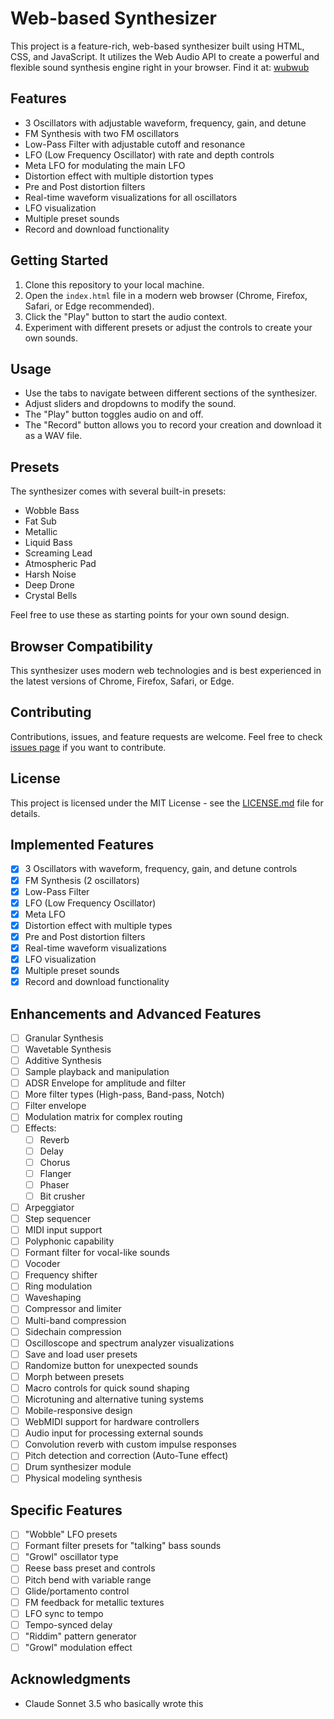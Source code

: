 # Web-based Synthesizer

This project is a feature-rich, web-based synthesizer built using HTML, CSS, and JavaScript. It utilizes the Web Audio API to create a powerful and flexible sound synthesis engine right in your browser.
Find it at: [wubwub](https://fi4cr.github.io/wubwub/)

## Features

- 3 Oscillators with adjustable waveform, frequency, gain, and detune
- FM Synthesis with two FM oscillators
- Low-Pass Filter with adjustable cutoff and resonance
- LFO (Low Frequency Oscillator) with rate and depth controls
- Meta LFO for modulating the main LFO
- Distortion effect with multiple distortion types
- Pre and Post distortion filters
- Real-time waveform visualizations for all oscillators
- LFO visualization
- Multiple preset sounds
- Record and download functionality

## Getting Started

1. Clone this repository to your local machine.
2. Open the `index.html` file in a modern web browser (Chrome, Firefox, Safari, or Edge recommended).
3. Click the "Play" button to start the audio context.
4. Experiment with different presets or adjust the controls to create your own sounds.

## Usage

- Use the tabs to navigate between different sections of the synthesizer.
- Adjust sliders and dropdowns to modify the sound.
- The "Play" button toggles audio on and off.
- The "Record" button allows you to record your creation and download it as a WAV file.

## Presets

The synthesizer comes with several built-in presets:

- Wobble Bass
- Fat Sub
- Metallic
- Liquid Bass
- Screaming Lead
- Atmospheric Pad
- Harsh Noise
- Deep Drone
- Crystal Bells

Feel free to use these as starting points for your own sound design.

## Browser Compatibility

This synthesizer uses modern web technologies and is best experienced in the latest versions of Chrome, Firefox, Safari, or Edge.

## Contributing

Contributions, issues, and feature requests are welcome. Feel free to check [issues page](https://github.com/fi4cr/wubwub/issues) if you want to contribute.

## License

This project is licensed under the MIT License - see the [LICENSE.md](LICENSE.md) file for details.

## Implemented Features
- [x] 3 Oscillators with waveform, frequency, gain, and detune controls
- [x] FM Synthesis (2 oscillators)
- [x] Low-Pass Filter
- [x] LFO (Low Frequency Oscillator)
- [x] Meta LFO
- [x] Distortion effect with multiple types
- [x] Pre and Post distortion filters
- [x] Real-time waveform visualizations
- [x] LFO visualization
- [x] Multiple preset sounds
- [x] Record and download functionality

## Enhancements and Advanced Features
- [ ] Granular Synthesis
- [ ] Wavetable Synthesis
- [ ] Additive Synthesis
- [ ] Sample playback and manipulation
- [ ] ADSR Envelope for amplitude and filter
- [ ] More filter types (High-pass, Band-pass, Notch)
- [ ] Filter envelope
- [ ] Modulation matrix for complex routing
- [ ] Effects:
  - [ ] Reverb
  - [ ] Delay
  - [ ] Chorus
  - [ ] Flanger
  - [ ] Phaser
  - [ ] Bit crusher
- [ ] Arpeggiator
- [ ] Step sequencer
- [ ] MIDI input support
- [ ] Polyphonic capability
- [ ] Formant filter for vocal-like sounds
- [ ] Vocoder
- [ ] Frequency shifter
- [ ] Ring modulation
- [ ] Waveshaping
- [ ] Compressor and limiter
- [ ] Multi-band compression
- [ ] Sidechain compression
- [ ] Oscilloscope and spectrum analyzer visualizations
- [ ] Save and load user presets
- [ ] Randomize button for unexpected sounds
- [ ] Morph between presets
- [ ] Macro controls for quick sound shaping
- [ ] Microtuning and alternative tuning systems
- [ ] Mobile-responsive design
- [ ] WebMIDI support for hardware controllers
- [ ] Audio input for processing external sounds
- [ ] Convolution reverb with custom impulse responses
- [ ] Pitch detection and correction (Auto-Tune effect)
- [ ] Drum synthesizer module
- [ ] Physical modeling synthesis

## Specific Features
- [ ] "Wobble" LFO presets
- [ ] Formant filter presets for "talking" bass sounds
- [ ] "Growl" oscillator type
- [ ] Reese bass preset and controls
- [ ] Pitch bend with variable range
- [ ] Glide/portamento control
- [ ] FM feedback for metallic textures
- [ ] LFO sync to tempo
- [ ] Tempo-synced delay
- [ ] "Riddim" pattern generator
- [ ] "Growl" modulation effect

## Acknowledgments

- Claude Sonnet 3.5 who basically wrote this
